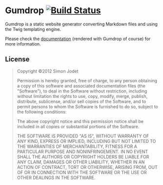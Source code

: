 # Gumdrop [![Build Status](https://secure.travis-ci.org/simonjodet/gumdrop.png?branch=master)](http://travis-ci.org/simonjodet/gumdrop)

Gumdrop is a static website generator converting Markdown files and using the Twig templating engine.

Please check the [documentation](http://simonjodet.github.com/gumdrop/) (rendered with Gumdrop of course) for more information.

## License

> Copyright &copy;2012 Simon Jodet
>
> Permission is hereby granted, free of charge, to any person obtaining a copy of
> this software and associated documentation files (the "Software"), to deal in
> the Software without restriction, including without limitation the rights to
> use, copy, modify, merge, publish, distribute, sublicense, and/or sell copies
> of the Software, and to permit persons to whom the Software is furnished to do
> so, subject to the following conditions:
>
> The above copyright notice and this permission notice shall be included in all
> copies or substantial portions of the Software.
>
> THE SOFTWARE IS PROVIDED "AS IS", WITHOUT WARRANTY OF ANY KIND, EXPRESS OR
> IMPLIED, INCLUDING BUT NOT LIMITED TO THE WARRANTIES OF MERCHANTABILITY,
> FITNESS FOR A PARTICULAR PURPOSE AND NONINFRINGEMENT. IN NO EVENT SHALL THE
> AUTHORS OR COPYRIGHT HOLDERS BE LIABLE FOR ANY CLAIM, DAMAGES OR OTHER
> LIABILITY, WHETHER IN AN ACTION OF CONTRACT, TORT OR OTHERWISE, ARISING FROM,
> OUT OF OR IN CONNECTION WITH THE SOFTWARE OR THE USE OR OTHER DEALINGS IN THE
> SOFTWARE.